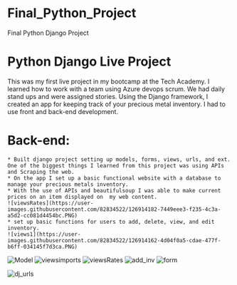 # Final_Python_Project
Final Python Django Project


# Python Django Live Project
This was my first live project in my bootcamp at the Tech Academy. I learned how to work with a team using Azure devops scrum. We had daily stand ups and were assigned stories.  Using the Django framework, I created an app for keeping track of your precious metal inventory. I had to use front and back-end development. 

# Back-end:
	* Built django project setting up models, forms, views, urls, and ext. One of the biggest things I learned from this project was using APIs and Scraping the web.
	* On the app I set up a basic functional website with a database to manage your precious metals inventory.
	* With the use of APIs and beautifulsoup I was able to make current prices on an item displayed on  my web content.
	![viewsRates](https://user-images.githubusercontent.com/82834522/126914182-7449eee3-f235-4c3a-a5d2-cc081d4454bc.PNG)
	* set up basic functions for users to add, delete, view, and edit inventory.
	![views1](https://user-images.githubusercontent.com/82834522/126914162-4d04f0a5-cdae-477f-b6ff-034145f7d3ca.PNG)

![Model](https://user-images.githubusercontent.com/82834522/126914177-c939b3dc-d337-4a50-9af1-4c9d1db912e6.PNG)
![viewsimports](https://user-images.githubusercontent.com/82834522/126914191-c371d557-9258-4b65-9371-a12f8ded9054.PNG)
![viewsRates](https://user-images.githubusercontent.com/82834522/126914182-7449eee3-f235-4c3a-a5d2-cc081d4454bc.PNG)
![add_inv](https://user-images.githubusercontent.com/82834522/126914201-14904630-6226-431c-b299-4bcace5e3d6e.PNG)
![form](https://user-images.githubusercontent.com/82834522/126914205-79d11d5e-d383-4ae5-8f31-51f837edc827.PNG)

![dj_urls](https://user-images.githubusercontent.com/82834522/126914212-7167d348-de80-4130-880a-e0cd3e1b53d3.PNG)

